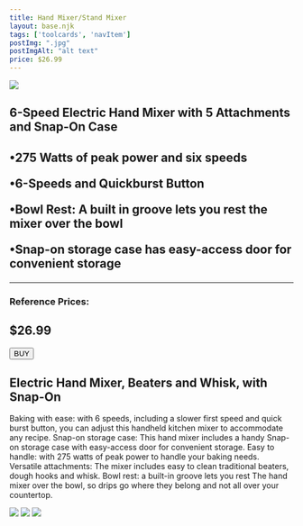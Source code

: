 ```yaml
---
title: Hand Mixer/Stand Mixer
layout: base.njk
tags: ['toolcards', 'navItem']
postImg: ".jpg"
postImgAlt: "alt text"
price: $26.99
---
```

<section class="tool_container">
       <img src ="https://place-hold.it/600x600.jpg">
      <div class="text">
        <h1>6-Speed Electric Hand Mixer with 5 Attachments and Snap-On Case<h1>
        <p>•275 Watts of peak power and six speeds</p>
        <p>•6-Speeds and Quickburst Button</p>
        <p>•Bowl Rest: A built in groove lets you rest the mixer over the bowl</p>
        <p>•Snap-on storage case has easy-access door for convenient storage</p>
        <hr />
        <!--  need add colors in the checked css-->
        <span class="fa fa-star checked"></span>
        <span class="fa fa-star checked"></span>
        <span class="fa fa-star checked"></span>
        <span class="fa fa-star"></span>
        <span class="fa fa-star"></span>
       <h3>Reference Prices: <h2>$26.99</h2> </h3> 
        <form method="get" action="https://www.amazon.com/EatSmart-ESKS-01-Precision-Digital-Kitchen/dp/B001N07KUE"><button type ="submit">BUY</button></form>
      </div>
        </section>
    <!-- content-->
    <div class="toolbody">
        <div class="bodycontext">
         <h2>Electric Hand Mixer, Beaters and Whisk, with Snap-On </h2>
        <p>Baking with ease: with 6 speeds, including a slower first speed and quick burst button, you can adjust this handheld kitchen mixer to accommodate any recipe.
          Snap-on storage case: This hand mixer includes a handy Snap-on storage case with easy-access door for convenient storage.
          Easy to handle: with 275 watts of peak power to handle your baking needs.
          Versatile attachments: The mixer includes easy to clean traditional beaters, dough hooks and whisk.
            Bowl rest: a built-in groove lets you rest The hand mixer over the bowl, so drips go where they belong and not all over your countertop.</p>
        </div>
        <div class="bodyimg">
         <img src ="https://place-hold.it/400x400.jpg">
          <img src ="https://place-hold.it/400x400.jpg"> 
          <img src ="https://place-hold.it/400x400.jpg"> 
        </div>
      </div>


